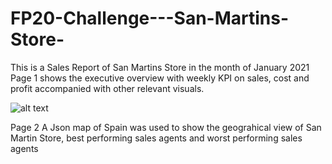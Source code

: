 # FP20-Challenge---San-Martins-Store-

This is a Sales Report of San Martins Store in the month of January 2021
Page 1 shows the executive overview with weekly KPI on sales, cost and profit accompanied with other relevant visuals.

![alt text](https://res.cloudinary.com/domkl95kr/image/upload/v1684607702/san_1_rw7upj.jpg)

Page 2 A Json map of Spain was used to show the geograhical view of San Martin Store, best performing sales agents and worst performing sales agents
